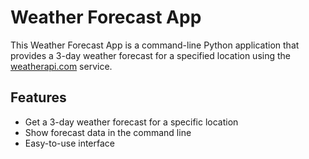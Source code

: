 # Weather Forecast App

This Weather Forecast App is a command-line Python application that provides a 3-day weather forecast for a specified location using the [weatherapi.com](https://www.weatherapi.com/) service.

## Features

- Get a 3-day weather forecast for a specific location
- Show forecast data in the command line
- Easy-to-use interface
